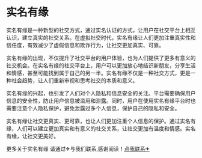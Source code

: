 # 实名有缘

实名有缘是一种新型的社交方式，通过实名认证的方式，让用户在社交平台上相互认识，建立真实的社交关系。在虚拟社交时代，实名有缘让人们更加注重真实性和信任度，有效减少了虚假信息和欺诈行为，让社交更加真实、可靠。

实名有缘的出现，不仅提升了社交平台的用户体验，也为人们提供了更多有意义的社交机会。在实名有缘的社交平台上，用户可以更加放心地结识新朋友，分享生活和情感，甚至可能找到属于自己的另一半。实名有缘不仅是一种社交方式，更是一种社会趋势，让人们重新审视和思考社交的本质和意义。

实名有缘的兴起，也引发了人们对个人隐私和信息安全的关注。平台需要确保用户信息的安全性，防止用户信息被滥用和泄露。同时，用户在使用实名有缘平台时也需要注意个人隐私保护，避免泄露过多个人信息，保护自己的隐私和安全。

实名有缘让社交更真实、更可靠，也让人们更加注重个人信息的保护。通过实名有缘，人们可以建立更加真实和有意义的社交关系，让社交更加有温度和情感。实名有缘，让社交更美好。

更多关于实名有缘 请通过✈与我们联系,感谢阅读！[点我联系✈](https://faq.G208.com)